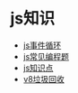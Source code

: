 # js知识


* [js事件循环](./js事件循环.md)
* [js常见编程题](./js常见编程题.md)
* [js知识点](./js知识点.md)
* [v8垃圾回收](./v8垃圾回收.md)
